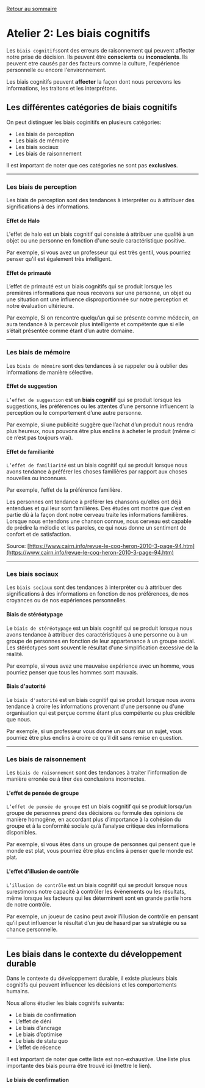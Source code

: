 [Retour au sommaire](README.md)

# Atelier 2: Les biais cognitifs

Les `biais cognitifs`sont des erreurs de raisonnement qui peuvent affecter notre prise de décision. Ils peuvent être **conscients** ou **inconscients**. Ils peuvent etre causés par des facteurs comme la culture, l'expérience personnelle ou encore l'environnement.

Les biais cognitifs peuvent **affecter** la façon dont nous percevons les informations, les traitons et les interprétons.

## Les différentes catégories de biais cognitifs

On peut distinguer les biais coginitifs en plusieurs catégories:

- Les biais de perception
- Les biais de mémoire
- Les biais sociaux
- Les biais de raisonnement

Il est important de noter que ces catégories ne sont pas **exclusives**.

--- 

### Les biais de perception

Les biais de perception sont des tendances à interpréter ou à attribuer des significations à des informations.

<div class="effet_atelier">


#### Effet de Halo

L'effet de halo est un biais cognitif qui consiste à attribuer une qualité à un objet ou une personne en fonction d'une seule caractéristique positive.

Par exemple, si vous avez un professeur qui est très gentil, vous pourriez penser qu'il est également très intelligent.

</div>

<div class="effet_atelier">

#### Effet de primauté

L’effet de primauté est un biais cognitifs qui se produit lorsque les premières informations que nous recevons sur une personne, un objet ou une situation ont une influence disproportionnée sur notre perception et notre évaluation ultérieure.

Par exemple, Si on rencontre quelqu’un qui se présente comme médecin, on aura tendance à la percevoir plus intelligente et compétente que si elle s’était présentée comme étant d’un autre domaine. 

</div>

---

### Les biais de mémoire

Les `biais de mémoire` sont des tendances à se rappeler ou à oublier des informations de manière sélective.

<div class="effet_atelier">

#### Effet de suggestion

`L’effet de suggestion` est un **biais cognitif** qui se produit lorsque les suggestions, les préférences ou les attentes d’une personne influencent la perception ou le comportement d’une autre personne.

Par exemple, si une publicité suggère que l’achat d’un produit nous rendra plus heureux, nous pouvons être plus enclins à acheter le produit (même ci ce n’est pas toujours vrai).

#### Effet de familiarité

`L’effet de familiarité` est un biais cognitif qui se produit lorsque nous avons tendance à préférer les choses familières par rapport aux choses nouvelles ou inconnues.


Par exemple, l’effet de la préférence familière.

Les personnes ont tendance à préférer les chansons qu’elles ont déjà entendues et qui leur sont familières. Des études ont montré que c’est en partie dû à la façon dont notre cerveau traite les informations familières. Lorsque nous entendons une chanson connue, nous cerveau est capable de prédire la mélodie et les paroles, ce qui nous donne un sentiment de confort et de satisfaction.

Source: [https://www.cairn.info/revue-le-coq-heron-2010-3-page-94.htm](https://www.cairn.info/revue-le-coq-heron-2010-3-page-94.htm)

</div>

---

### Les biais sociaux

Les `biais sociaux` sont des tendances à interpréter ou à attribuer des significations à des informations en fonction de nos préférences, de nos croyances ou de nos expériences personnelles.

<div class="effet_atelier">

#### Biais de stéréotypage

Le `biais de stéréotypage` est un biais cognitif qui se produit lorsque nous avons tendance à attribuer des caractéristiques à une personne ou à un groupe de personnes en fonction de leur appartenance à un groupe social. Les stéréotypes sont souvent le résultat d'une simplification excessive de la réalité.

Par exemple, si vous avez une mauvaise expérience avec un homme, vous pourriez penser que tous les hommes sont mauvais.

#### Biais d'autorité

Le `biais d'autorité` est un biais cognitif qui se produit lorsque nous avons tendance à croire les informations provenant d'une personne ou d'une organisation qui est perçue comme étant plus compétente ou plus crédible que nous.

Par exemple, si un professeur vous donne un cours sur un sujet, vous pourriez être plus enclins à croire ce qu'il dit sans remise en question. 

</div>

---

### Les biais de raisonnement

Les `biais de raisonnement` sont des tendances à traiter l’information de manière erronée ou à tirer des conclusions incorrectes.

<div class="effet_atelier">

#### L'effet de pensée de groupe

`L’effet de pensée de groupe` est un biais cognitif qui se produit lorsqu’un groupe de personnes prend des décisions ou formule des opinions de manière homogène, en accordant plus d’importance à la cohésion du groupe et à la conformité sociale qu’à l’analyse critique des informations disponibles.

Par exemple, si vous êtes dans un groupe de personnes qui pensent que le monde est plat, vous pourriez être plus enclins à penser que le monde est plat.

#### L'effet d'illusion de contrôle

`L’illusion de contrôle` est un biais cognitif qui se produit lorsque nous surestimons notre capacité à contrôler les évènements ou les résultats, même lorsque les facteurs qui les déterminent sont en grande partie hors de notre contrôle.

Par exemple, un joueur de casino peut avoir l’illusion de contrôle en pensant qu’il peut influencer le résultat d’un jeu de hasard par sa stratégie ou sa chance personnelle.

</div>

---

## Les biais dans le contexte du développement durable

Dans le contexte du développement durable, il existe plusieurs biais cognitifs qui peuvent influencer les décisions et les comportements humains.

Nous allons étudier les biais cognitifs suivants:

- Le biais de confirmation
- L’effet de déni
- Le biais d’ancrage
- Le biais d’optimise
- Le biais de statu quo
- L’effet de récence

Il est important de noter que cette liste est non-exhaustive. Une liste plus importante des biais pourra être trouvé ici (mettre le lien).

#### Le biais de confirmation